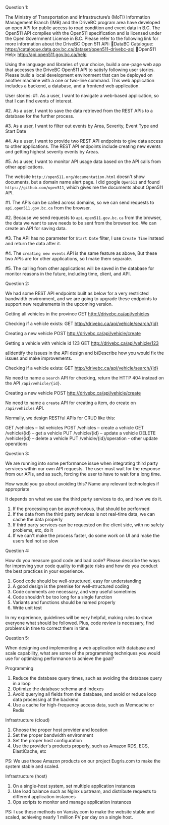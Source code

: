 Question 1:

The Ministry of Transportation and Infrastructure’s (MoTI) Information Management Branch (IMB) and the DriveBC program area have developed an open API for public access to road condition and event data in B.C. The Open511 API complies with the Open511 specification and is licensed under the Open Government License in B.C.  Please refer to the following link for more information about the DriveBC Open 511 API:
DataBC Catalogue:
	https://catalogue.data.gov.bc.ca/dataset/open511-drivebc-api
Open511 Help:
	http://api.open511.gov.bc.ca/help

Using the language and libraries of your choice, build a one-page web app that accesses the DriveBC Open511 API to satisfy following user stories. Please build a local development environment that can be deployed on another machine with a one or two-line command. This web application includes a backend, a database, and a frontend web application.

User stories:
#1.
As a user, I want to navigate a web-based application, so that I can find events of interest.

#2.
As a user, I want to save the data retrieved from the REST APIs to a database for the further process.

#3.
As a user, I want to filter out events by Area, Severity, Event Type and Start Date

#4.
As a user, I want to provide two REST API endpoints to give data access to other applications. The REST API endpoints include creating new events and getting highest severity events by Areas.

#5.
As a user, I want to monitor API usage data based on the API calls from other applications.


The website `http://open511.org/documentation.html` doesn't show documents, but a domain name alert page. I did google `Open511` and found `https://github.com/open511`, which gives me the documents about Open511 API.

#1. The APIs can be called across domains, so we can send requests to `api.open511.gov.bc.ca` from the browser.

#2. Because we send requests to `api.open511.gov.bc.ca` from the browser, the data we want to save needs to be sent from the browser too. We can create an API for saving data.

#3. The API has no parameter for `Start Date` filter, I use `Create Time` instead and return the data after it.

#4. The `creating new events` API is the same feature as above, But these two APIs are for other applications, so I make them separate.

#5. The calling from other applications will be saved in the database for monitor reasons in the future, including time, client, and API.




Question 2:

We had some REST API endpoints built as below for a very restricted bandwidth environment, and we are going to upgrade these endpoints to support new requirements in the upcoming version.

Getting all vehicles in the province
GET  http://drivebc.ca/api/vehicles

Checking if a vehicle exists:
GET http://drivebc.ca/api/vehicle/search/{id}

Creating a new vehicle
POST http://drivebc.ca/api/vehicle/create

Getting a vehicle with vehicle id 123
GET http://drivebc.ca/api/vehicle/123

a)Identify the issues in the API design and
b)Describe how you would fix the issues and make improvements.



Checking if a vehicle exists:
GET http://drivebc.ca/api/vehicle/search/{id}

No need to name a `search` API for checking, return the HTTP 404 instead on the API `/api/vehicle/{id}`.

Creating a new vehicle
POST http://drivebc.ca/api/vehicle/create

No need to name a `create` API for creating a item, do create on `/api/vehicles` API.

Normally, we design RESTful APIs for CRUD like this:

GET /vehicles – list vehicles
POST /vehicles – create a vehicle
GET /vehicle/{id} – get a vehicle
PUT /vehicle/{id} – update a vehicle
DELETE /vehicle/{id} – delete a vehicle
PUT /vehicle/{id}/operation - other update operations


Question 3:

We are running into some performance issue when integrating third party services within our own API requests. The user must wait for the response from our APIs, and as such, forcing the user to have to wait for a long time.

How would you go about avoiding this? Name any relevant technologies if appropriate


It depends on what we use the third party services to do, and how we do it.

1. If the processing can be asynchronous, that should be performed
2. If the data from the third party services is not real-time data, we can cache the data properly
3. If third party services can be requested on the client side, with no safety problems, etc, do it
4. If we can't make the process faster, do some work on UI and make the users feel not so slow




Question 4:

How do you measure good code and bad code? Please describe the ways for improving your code quality to mitigate risks and how do you conduct the best practices in your experience.

1. Good code should be well-structured, easy for understanding
2. A good design is the premise for well-structured coding
3. Code comments are necessary, and very useful sometimes
4. Code shouldn't be too long for a single function
5. Variants and functions should be named properly
6. Write unit test

In my experience, guidelines will be very helpful, making rules to show everyone what should be followed. Plus, code review is necessary, find problems in time to correct them in time.



Question 5:

When designing and implementing a web application with database and scale capability, what are some of the programming techniques you would use for optimizing performance to achieve the goal?

Programming
1. Reduce the database query times, such as avoiding the database query in a loop
2. Optimize the database schema and indexes
3. Avoid querying all fields from the database, and avoid or reduce loop data processing at the backend
4. Use a cache for high-frequency access data, such as Memcache or Redis

Infrastructure (cloud)
1. Choose the proper host provider and location
2. Set the proper bandwidth environment
3. Set the proper host configuration
4. Use the provider's products properly, such as Amazon RDS, ECS, ElastiCache, etc

PS: We use those Amazon products on our project Eugris.com to make the system stable and scaled.

Infrastructure (host)
1. On a single-host system, set multiple application instances
2. Use load balance such as Nginx upstream, and distribute requests to different application instances
3. Ops scripts to monitor and manage application instances

PS: I use these methods on Vansky.com to make the website stable and scaled, achieving nearly 1 million PV per day on a single host.


